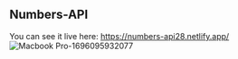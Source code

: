 ## Numbers-API

 You can see it live here: https://numbers-api28.netlify.app/
![Macbook Pro-1696095932077](https://github.com/Alexandra2888/Numbers-API/assets/76844097/4b7cab9c-d549-4f68-8333-b443ea89a487)
